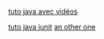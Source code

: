 [tuto java avec vidéos](https://jenkov.com/tutorials/java-collections/set.html)

[tuto java junit](https://www.jmdoudoux.fr/java/dej/chap-junit.htm)
[an other one](http://www-igm.univ-mlv.fr/~dr/XPOSE2003/JUnit_tour/)
